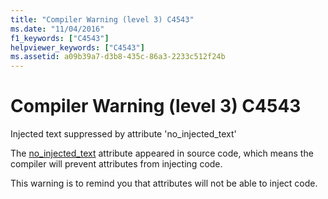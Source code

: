 ```yaml
---
title: "Compiler Warning (level 3) C4543"
ms.date: "11/04/2016"
f1_keywords: ["C4543"]
helpviewer_keywords: ["C4543"]
ms.assetid: a09b39a7-d3b8-435c-86a3-2233c512f24b
---
```

# Compiler Warning (level 3) C4543

Injected text suppressed by attribute 'no_injected_text'

The [no_injected_text](../../windows/no-injected-text.md) attribute appeared in source code, which means the compiler will prevent attributes from injecting code.

This warning is to remind you that attributes will not be able to inject code.